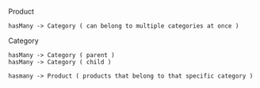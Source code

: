 Product

    hasMany -> Category ( can belong to multiple categories at once )

Category

    hasMany -> Category ( parent )
    hasMany -> Category ( child )

    hasmany -> Product ( products that belong to that specific category )